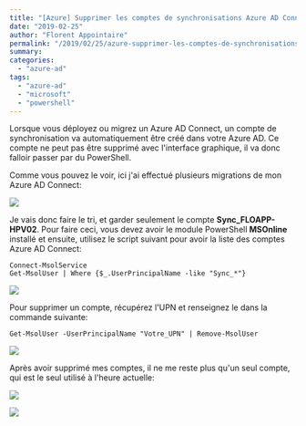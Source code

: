 ```yaml
---
title: "[Azure] Supprimer les comptes de synchronisations Azure AD Connect"
date: "2019-02-25"
author: "Florent Appointaire"
permalink: "/2019/02/25/azure-supprimer-les-comptes-de-synchronisations-azure-ad-connect/"
summary: 
categories: 
  - "azure-ad"
tags: 
  - "azure-ad"
  - "microsoft"
  - "powershell"
---
```

Lorsque vous déployez ou migrez un Azure AD Connect, un compte de synchronisation va automatiquement être créé dans votre Azure AD. Ce compte ne peut pas être supprimé avec l'interface graphique, il va donc falloir passer par du PowerShell.

Comme vous pouvez le voir, ici j'ai effectué plusieurs migrations de mon Azure AD Connect:

![](https://cloudyjourney.fr/wp-content/uploads/2019/02/RemoveAzureADSvc01.png)

Je vais donc faire le tri, et garder seulement le compte **Sync\_FLOAPP-HPV02**. Pour faire ceci, vous devez avoir le module PowerShell **MSOnline** installé et ensuite, utilisez le script suivant pour avoir la liste des comptes Azure AD Connect:

```
Connect-MsolService
Get-MsolUser | Where {$_.UserPrincipalName -like "Sync_*"}
```

![](https://cloudyjourney.fr/wp-content/uploads/2019/02/RemoveAzureADSvc02.png)

Pour supprimer un compte, récupérez l'UPN et renseignez le dans la commande suivante:

```
Get-MsolUser -UserPrincipalName "Votre_UPN" | Remove-MsolUser
```

![](https://cloudyjourney.fr/wp-content/uploads/2019/02/RemoveAzureADSvc03.png)

Après avoir supprimé mes comptes, il ne me reste plus qu'un seul compte, qui est le seul utilisé à l'heure actuelle:

![](https://cloudyjourney.fr/wp-content/uploads/2019/02/RemoveAzureADSvc04.png)

![](https://cloudyjourney.fr/wp-content/uploads/2019/02/RemoveAzureADSvc05.png)
